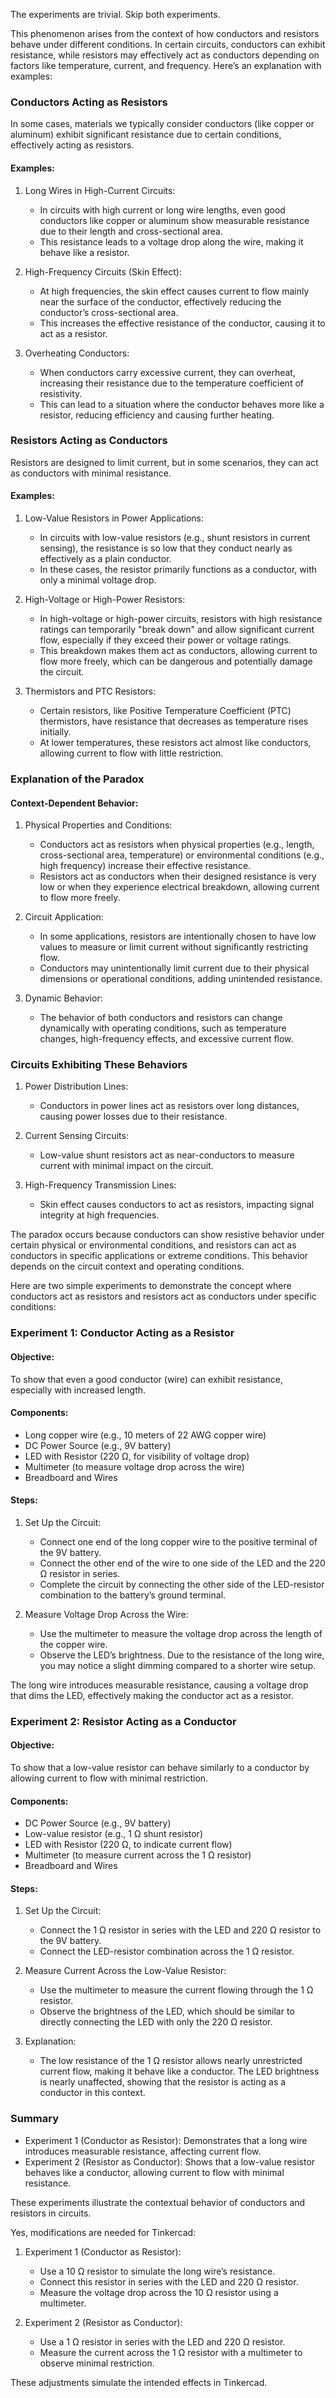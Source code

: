 The experiments are trivial. Skip both experiments.

This phenomenon arises from the context of how conductors and resistors behave under different conditions. In certain circuits, conductors can exhibit resistance, while resistors may effectively act as conductors depending on factors like temperature, current, and frequency. Here’s an explanation with examples:

### Conductors Acting as Resistors

In some cases, materials we typically consider conductors (like copper or aluminum) exhibit significant resistance due to certain conditions, effectively acting as resistors.

#### Examples:

1. Long Wires in High-Current Circuits:
   - In circuits with high current or long wire lengths, even good conductors like copper or aluminum show measurable resistance due to their length and cross-sectional area.
   - This resistance leads to a voltage drop along the wire, making it behave like a resistor.

2. High-Frequency Circuits (Skin Effect):
   - At high frequencies, the skin effect causes current to flow mainly near the surface of the conductor, effectively reducing the conductor’s cross-sectional area.
   - This increases the effective resistance of the conductor, causing it to act as a resistor.

3. Overheating Conductors:
   - When conductors carry excessive current, they can overheat, increasing their resistance due to the temperature coefficient of resistivity.
   - This can lead to a situation where the conductor behaves more like a resistor, reducing efficiency and causing further heating.

### Resistors Acting as Conductors

Resistors are designed to limit current, but in some scenarios, they can act as conductors with minimal resistance.

#### Examples:

1. Low-Value Resistors in Power Applications:
   - In circuits with low-value resistors (e.g., shunt resistors in current sensing), the resistance is so low that they conduct nearly as effectively as a plain conductor.
   - In these cases, the resistor primarily functions as a conductor, with only a minimal voltage drop.

2. High-Voltage or High-Power Resistors:
   - In high-voltage or high-power circuits, resistors with high resistance ratings can temporarily "break down" and allow significant current flow, especially if they exceed their power or voltage ratings.
   - This breakdown makes them act as conductors, allowing current to flow more freely, which can be dangerous and potentially damage the circuit.

3. Thermistors and PTC Resistors:
   - Certain resistors, like Positive Temperature Coefficient (PTC) thermistors, have resistance that decreases as temperature rises initially.
   - At lower temperatures, these resistors act almost like conductors, allowing current to flow with little restriction.

### Explanation of the Paradox

#### Context-Dependent Behavior:

1. Physical Properties and Conditions:
   - Conductors act as resistors when physical properties (e.g., length, cross-sectional area, temperature) or environmental conditions (e.g., high frequency) increase their effective resistance.
   - Resistors act as conductors when their designed resistance is very low or when they experience electrical breakdown, allowing current to flow more freely.

2. Circuit Application:
   - In some applications, resistors are intentionally chosen to have low values to measure or limit current without significantly restricting flow.
   - Conductors may unintentionally limit current due to their physical dimensions or operational conditions, adding unintended resistance.

3. Dynamic Behavior:
   - The behavior of both conductors and resistors can change dynamically with operating conditions, such as temperature changes, high-frequency effects, and excessive current flow.

### Circuits Exhibiting These Behaviors

1. Power Distribution Lines:
   - Conductors in power lines act as resistors over long distances, causing power losses due to their resistance.

2. Current Sensing Circuits:
   - Low-value shunt resistors act as near-conductors to measure current with minimal impact on the circuit.

3. High-Frequency Transmission Lines:
   - Skin effect causes conductors to act as resistors, impacting signal integrity at high frequencies.

The paradox occurs because conductors can show resistive behavior under certain physical or environmental conditions, and resistors can act as conductors in specific applications or extreme conditions. This behavior depends on the circuit context and operating conditions.

Here are two simple experiments to demonstrate the concept where conductors act as resistors and resistors act as conductors under specific conditions:

### Experiment 1: Conductor Acting as a Resistor

#### Objective:

To show that even a good conductor (wire) can exhibit resistance, especially with increased length.

#### Components:

- Long copper wire (e.g., 10 meters of 22 AWG copper wire)
- DC Power Source (e.g., 9V battery)
- LED with Resistor (220 Ω, for visibility of voltage drop)
- Multimeter (to measure voltage drop across the wire)
- Breadboard and Wires

#### Steps:

1. Set Up the Circuit:
   - Connect one end of the long copper wire to the positive terminal of the 9V battery.
   - Connect the other end of the wire to one side of the LED and the 220 Ω resistor in series.
   - Complete the circuit by connecting the other side of the LED-resistor combination to the battery’s ground terminal.

2. Measure Voltage Drop Across the Wire:
   - Use the multimeter to measure the voltage drop across the length of the copper wire.
   - Observe the LED’s brightness. Due to the resistance of the long wire, you may notice a slight dimming compared to a shorter wire setup.

The long wire introduces measurable resistance, causing a voltage drop that dims the LED, effectively making the conductor act as a resistor.

### Experiment 2: Resistor Acting as a Conductor

#### Objective:

To show that a low-value resistor can behave similarly to a conductor by allowing current to flow with minimal restriction.

#### Components:

- DC Power Source (e.g., 9V battery)
- Low-value resistor (e.g., 1 Ω shunt resistor)
- LED with Resistor (220 Ω, to indicate current flow)
- Multimeter (to measure current across the 1 Ω resistor)
- Breadboard and Wires

#### Steps:

1. Set Up the Circuit:
   - Connect the 1 Ω resistor in series with the LED and 220 Ω resistor to the 9V battery.
   - Connect the LED-resistor combination across the 1 Ω resistor.

2. Measure Current Across the Low-Value Resistor:
   - Use the multimeter to measure the current flowing through the 1 Ω resistor.
   - Observe the brightness of the LED, which should be similar to directly connecting the LED with only the 220 Ω resistor.

3. Explanation:
   - The low resistance of the 1 Ω resistor allows nearly unrestricted current flow, making it behave like a conductor. The LED brightness is nearly unaffected, showing that the resistor is acting as a conductor in this context.

### Summary

- Experiment 1 (Conductor as Resistor): Demonstrates that a long wire introduces measurable resistance, affecting current flow.
- Experiment 2 (Resistor as Conductor): Shows that a low-value resistor behaves like a conductor, allowing current to flow with minimal resistance.

These experiments illustrate the contextual behavior of conductors and resistors in circuits.

Yes, modifications are needed for Tinkercad:

1. Experiment 1 (Conductor as Resistor):
   - Use a 10 Ω resistor to simulate the long wire’s resistance.
   - Connect this resistor in series with the LED and 220 Ω resistor.
   - Measure the voltage drop across the 10 Ω resistor using a multimeter.

2. Experiment 2 (Resistor as Conductor):
   - Use a 1 Ω resistor in series with the LED and 220 Ω resistor.
   - Measure the current across the 1 Ω resistor with a multimeter to observe minimal restriction.

These adjustments simulate the intended effects in Tinkercad.
